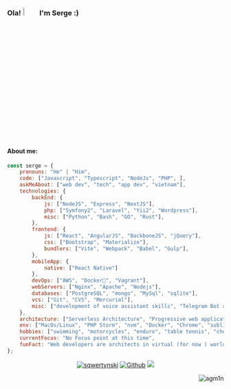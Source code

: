 ### Ola! <a href="https://www.example.by/cv"><img src="https://media.giphy.com/media/v1.Y2lkPTc5MGI3NjExZmF3Y2F6aHBhZHNkYTh6NndudWhmcmkxODVvOXV3YnZ3bXJxZWQxMSZlcD12MV9pbnRlcm5hbF9naWZfYnlfaWQmY3Q9cw/sb9EkIPVOU1O8t1qy7/source.gif" width="7%"></a> I'm Serge :)

<br />

#### About me:

```javascript
const serge = {
    pronouns: "He" | "Him",
    code: ["Javascript", "Typescript", "NodeJs", "PHP", ],
    askMeAbout: ["web dev", "tech", "app dev", "vietnam"],
    technologies: {
        backEnd: {
            js: ["NodeJS", "Express", "NextJS"],
            php: ["Symfony2", "Laravel", "Yii2", "Wordpress"],
            misc: ["Python", "Bash", "GO", "Rust"],
        },
        frontend: {
            js: ["React", "AngularJS", "BackboneJS", "jQuery"],
            css: ["Bootstrap", "Materialize"],
            bundlers: ["Vite", "Webpack", "Babel", "Gulp"],
        },
        mobileApp: {
            native: ["React Native"]
        },
        devOps: ["AWS", "Docker🐳", "Vagrant"],
        webServers: ["Nginx", "Apache", "Nodejs"],
        databases: ["PostgreSQL", "mongo", "MySql", "sqlite"],
        vcs: ["Git", "CVS", "Mercurial"],
        misc: ["development of voice assistant skills", "Telegram Bot and MiniApp development", "Jest", "Sockets ", "php"]
    },
    architecture: ["Serverless Architecture", "Progressive web applications", "Single page applications", "Mobile Applications"],
    env: ["MacOs/Linux", "PHP Storm", "nvm", "Docker", "Chrome", "sublime text", "terminal"],
    hobbies: ["swimming", "motorcycles", "enduro", "table tennis", "chess", "international travel", "AI", "Rust language", "cyber security"],
    currentFocus: "No Focus point at this time",
    funFact: "Web developers are architects in virtual (for now ) world. Created structures are becoming more real"
};
```

<p align="center">
<a href="https://in.linkedin.com/in/sqwertynski" target="blank"><img src="https://img.shields.io/badge/LinkedIn-0077B5?style=for-the-badge&logo=linkedin&logoColor=white" alt="sqwertynski"/></a> <a href="example.by/cv" target="blank">
<a href="https://github.com/agm1n" target="_blank"><img alt="Github" src="https://img.shields.io/badge/GitHub-%2312100E.svg?&style=for-the-badge&logo=Github&logoColor=white" /></a> <a href="https://twitter.com/by_agm1n" target="blank"><img src="https://img.shields.io/badge/Twitter-1DA1F2?style=for-the-badge&logo=twitter&logoColor=white" /></a>
</p>

<p align="right"> <img src="https://komarev.com/ghpvc/?username=agm1n&label=Profile%20views&color=0e75b6&style=flat" alt="agm1n" /> </p>
